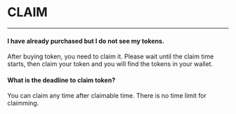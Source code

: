 # CLAIM

---

#### I have already purchased but I do not see my tokens.

After buying token, you need to claim it. Please wait until the claim time starts, then claim your token and you will find the tokens in your wallet.

#### What is the deadline to claim token?

You can claim any time after claimable time. There is no time limit for claimming.
